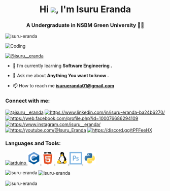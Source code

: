 <h1 align="center">Hi  <img src="https://media.giphy.com/media/hvRJCLFzcasrR4ia7z/giphy.gif" width="28">, I'm Isuru Eranda</h1>
<h3 align="center">A Undergraduate in NSBM Green University 🧑‍💻</h3>


<p align="left"> <img src="https://komarev.com/ghpvc/?username=isuru-eranda&label=Profile%20views&color=0e75b6&style=flat" alt="isuru-eranda" /> </p>

<img margin-right="700px" alt="Coding" width="320" src="https://cdn.dribbble.com/users/1162077/screenshots/3848914/programmer.gif">

<p align="left"> <a href="https://twitter.com/@isuru__eranda" target="blank"><img src="https://img.shields.io/twitter/follow/isuru_eranda?logo=twitter&style=for-the-badge" alt="@isuru__eranda" /></a> </p>

- 🌱 I’m currently learning **Software Engineering .**

- 💬 Ask me about **Anything You want to know .**

- 📫 How to reach me **isurueranda01@gmail.com**

<h3 align="left">Connect with me:</h3>
<p align="left">
<a href="https://twitter.com/@isuru__eranda" target="blank"><img align="center" src="https://raw.githubusercontent.com/rahuldkjain/github-profile-readme-generator/master/src/images/icons/Social/twitter.svg" alt="@isuru__eranda" height="30" width="40" /></a>
<a href="https://linkedin.com/in/isuru-eranda-ba24b6270/" target="blank"><img align="center" src="https://raw.githubusercontent.com/rahuldkjain/github-profile-readme-generator/master/src/images/icons/Social/linked-in-alt.svg" alt="https://www.linkedin.com/in/isuru-eranda-ba24b6270/" height="30" width="40" /></a>
<a href="https://fb.com/profile.php?id=100076686294109" target="blank"><img align="center" src="https://raw.githubusercontent.com/rahuldkjain/github-profile-readme-generator/master/src/images/icons/Social/facebook.svg" alt="https://web.facebook.com/profile.php?id=100076686294109" height="30" width="40" /></a>
<a href="https://instagram.com/isuru__eranda/" target="blank"><img align="center" src="https://raw.githubusercontent.com/rahuldkjain/github-profile-readme-generator/master/src/images/icons/Social/instagram.svg" alt="https://www.instagram.com/isuru__eranda/" height="30" width="40" /></a>
<a href="https://www.youtube.com/@Isuru_Eranda" target="blank"><img align="center" src="https://raw.githubusercontent.com/rahuldkjain/github-profile-readme-generator/master/src/images/icons/Social/youtube.svg" alt="https://youtube.com/@Isuru_Eranda" height="30" width="40" /></a>
<a href="https://discord.gg/https://discord.gg/tPFFeeHX" target="blank"><img align="center" src="https://raw.githubusercontent.com/rahuldkjain/github-profile-readme-generator/master/src/images/icons/Social/discord.svg" alt="https://discord.gg/tPFFeeHX" height="30" width="40" /></a>
</p>

<h3 align="left">Languages and Tools:</h3>
<p align="left"> <a href="https://www.arduino.cc/" target="_blank" rel="noreferrer"> <img src="https://cdn.worldvectorlogo.com/logos/arduino-1.svg" alt="arduino" width="40" height="40"/> </a> <a href="https://www.cprogramming.com/" target="_blank" rel="noreferrer"> <img src="https://raw.githubusercontent.com/devicons/devicon/master/icons/c/c-original.svg" alt="c" width="40" height="40"/> </a> <a href="https://www.w3.org/html/" target="_blank" rel="noreferrer"> <img src="https://raw.githubusercontent.com/devicons/devicon/master/icons/html5/html5-original-wordmark.svg" alt="html5" width="40" height="40"/> </a> <a href="https://www.linux.org/" target="_blank" rel="noreferrer"> <img src="https://raw.githubusercontent.com/devicons/devicon/master/icons/linux/linux-original.svg" alt="linux" width="40" height="40"/> </a> <a href="https://www.photoshop.com/en" target="_blank" rel="noreferrer"> <img src="https://raw.githubusercontent.com/devicons/devicon/master/icons/photoshop/photoshop-line.svg" alt="photoshop" width="40" height="40"/> </a> <a href="https://www.python.org" target="_blank" rel="noreferrer"> <img src="https://raw.githubusercontent.com/devicons/devicon/master/icons/python/python-original.svg" alt="python" width="40" height="40"/> </a> </p>

<p><img align="left" src="https://github-readme-stats.vercel.app/api/top-langs?username=isuru-eranda&show_icons=true&locale=en&layout=compact" alt="isuru-eranda" /></p>

<p>&nbsp;<img align="center" src="https://github-readme-stats.vercel.app/api?username=isuru-eranda&show_icons=true&locale=en" alt="isuru-eranda" /></p>

<p><img align="center" src="https://github-readme-streak-stats.herokuapp.com/?user=isuru-eranda&" alt="isuru-eranda" /></p>


